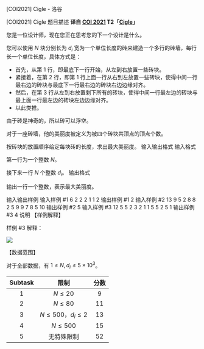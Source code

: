 



[COI2021] Cigle - 洛谷














[COI2021] Cigle
题目描述
**译自 [COI 2021](https://hsin.hr/coci/archive/2020_2021/) T2「[Cigle](https://hsin.hr/coci/archive/2020_2021/olympiad_tasks.pdf)」**

您是一位设计师，现在您正在思考您的下一个设计是什么。

您可以使用 $N$ 块分别长为 $d_i$ 宽为一个单位长度的砖来建造一个多行的砖墙，每行长一个单位长度，具体方式是：

- 首先，从第 $1$ 行，即最底下一行开始，从左到右放置一些砖块。
- 紧接着，在第 $2$ 行，即第 $1$ 行上面一行从右到左放置一些砖块，使得中间一行最右边的砖块与最底下一行最右边的砖块右边边缘对齐。
- 然后，在第 $3$ 行从左到右放置剩下所有的砖块，使得中间一行最左边的砖块与最上面一行最左边的砖块左边边缘对齐。
- 以此类推。

由于砖是神奇的，所以砖可以浮空。

对于一座砖墙，他的美丽度被定义为被四个砖块共顶点的顶点个数。

按砖块的放置顺序给定每块砖的长度，求出最大美丽度。
输入输出格式
输入格式

第一行为一个整数 $N$。

接下来一行 $N$ 个整数 $d_i$。
输出格式

输出一行一个整数，表示最大美丽度。

输入输出样例
输入样例 #1
6
2 2 2 1 1 2
输出样例 #1
2
输入样例 #2
13
9 5 2 8 8 2 5 9 9 7 8 5 10
输出样例 #2
5
输入样例 #3
12
5 5 2 3 2 1 1 5 5 2 5 1
输出样例 #3
4
说明
【样例解释】

样例 #3 解释：

![](https://cdn.luogu.com.cn/upload/image_hosting/vx3vf6cp.png)

【数据范围】

对于全部数据，有 $1\le N,d_i\le 5\times 10^3$。

| Subtask |          限制          | 分数 |
| :-----: | :--------------------: | :--: |
|   $1$   |       $N\le 20$        | $9$  |
|   $2$   |       $N\le 80$        | $11$ |
|   $3$   | $N\le 500$，$d_i\le 2$ | $13$ |
|   $4$   |       $N\le 500$       | $15$ |
|   $5$   |       无特殊限制       | $52$ |






